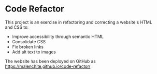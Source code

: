# Code Refactor

This project is an exercise in refactoring and correcting a website's HTML and CSS to: 
* Improve accessibility through semantic HTML
* Consolidate CSS
* Fix broken links
* Add alt text to images

The website has been deployed on GitHub as https://malenchite.github.io/code-refactor/